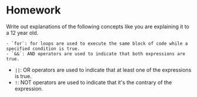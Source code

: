 # Homework
Write out explanations of the following concepts like you are explaining it to a 12 year old.

	- `for`: for loops are used to execute the same block of code while a specified condition is true.
	- `&&`: AND operators are used to indicate that both expressions are true.
  - `||`: OR operators are used to indicate that at least one of the expressions is true.
  - `!`: NOT operators are used to indicate that it's the contrary of the expression.
